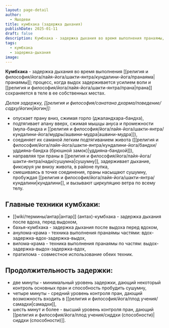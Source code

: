 ```yaml
---
layout: page-detail
author:
  - Яшодеви
title: кумбхака (задержка дыхания)
publishDate: 2025-01-11
draft: false
description: Кумбхака - задержка дыхания во время выполнения пранаямы, процесс, когда выдох задерживается усилием воли и прана сохраняется в теле в ее собственных местах.
tags:
  - кумбхака
  - задержка-дыхания
image:
---
```

**Кумбхака** - задержка дыхания во время выполнения [[религия и философия/йога/лайя-йога/шакти-янтра/кундалини-йога/пранаяма|пранаямы]]; процесс, когда выдох задерживается усилием воли и [[религия и философия/йога/лайя-йога/шакти-янтра/прана|прана]] сохраняется в теле в ее собственных местах.

*Делая задержку, [[религия и философия/санатана дхарма/поведение/садху/йогин|йогин]]:* 
- опускает прану вниз, сжимая горло (джаландхара-бандха), 
- подтягивает апану вверх, сжимая мышцы ануса и промежности (мула-бандха и [[религия и философия/йога/лайя-йога/шакти-янтра/кундалини-йога/мудры/ашвини-мудра|ашвини-мудра]]), 
- соединяет их саманой легким подтягиванием живота ([[религия и философия/йога/лайя-йога/шакти-янтра/кундалини-йога/бандхи/уддияна-бандха (брюшной замок)|уддияна-бандхой]]), 
- направляя три праны в [[религия и философия/йога/лайя-йога/шакти-янтра/нади/сушумна|сушумну]], задерживает дыхание, фиксируя ум внизу живота, в районе пупка, 
- смешиваясь в точке соединения, праны насыщают сушумну, пробуждая [[религия и философия/йога/лайя-йога/шакти-янтра/кундалини|кундалини]], и вызывают циркуляцию ветра по всему телу. 

## Главные техники кумбхаки: 
- [[wiki/термины/антар|антар]] (антах)-кумбхака - задержка дыхания после вдоха, перед выдохом, 
- бахья-кумбхака - задержка дыхания после выдоха перед вдохом, 
- анулома-крама - техника выполнения пранаямы частями: вдох-задержка-вдох-задержка-выдох, 
- вилома-крама - техника выполнения пранаямы по частям: выдох-задержка-выдох-задержка-вдох, 
- пратилома - совместное использование обеих техник.

## Продолжительность задержки:
- две минуты - минимальный уровень задержки, дающий некоторый контроль основных пран и способность пробудить сушумну, 
- четыре минуты - средний уровень контроля пран, дающий возможность входить в [[религия и философия/йога/плод учения/самадхи|самадхи]], 
- шесть минут и более - высший уровень контроля пран, дающий [[религия и философия/йога/плод учения/сиддхи (способности)|сиддхи (способности)]]. 
